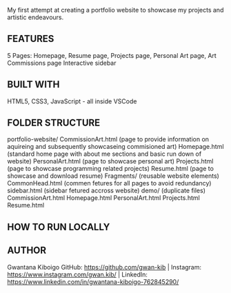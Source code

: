 My first attempt at creating a portfolio website to showcase my projects and artistic endeavours.

FEATURES
--------
5 Pages: Homepage, Resume page, Projects page, Personal Art page, Art Commissions page
Interactive sidebar

BUILT WITH
----------
HTML5, CSS3, JavaScript - all inside VSCode

FOLDER STRUCTURE
----------------
portfolio-website/
  CommissionArt.html  (page to provide information on aquireing and subsequently showcaseing commisioned art)
  Homepage.html  (standard home page with about me sections and basic run down of website)
  PersonalArt.html  (page to showcase personal art)
  Projects.html  (page to showcase programming related projects)
  Resume.html  (page to showcase and download resume)
  Fragments/  (reusable website elements)
    CommonHead.html  (commen fetures for all pages to avoid redundancy)
    sidebar.html  (sidebar fetured accross website)
  demo/  (duplicate files)
    CommissionArt.html
    Homepage.html
    PersonalArt.html
    Projects.html
    Resume.html

HOW TO RUN LOCALLY
------------------


AUTHOR
------
Gwantana Kiboigo
GitHub: https://github.com/gwan-kib | Instagram: https://www.instagram.com/gwan.kib/ | LinkedIn: https://www.linkedin.com/in/gwantana-kiboigo-762845290/
